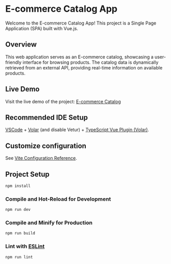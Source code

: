 # E-commerce Catalog App

Welcome to the E-commerce Catalog App! This project is a Single Page Application (SPA) built with Vue.js.

## Overview

This web application serves as an E-commerce catalog, showcasing a user-friendly interface for browsing products. The catalog data is dynamically retrieved from an external API, providing real-time information on available products.

## Live Demo

Visit the live demo of the project: [E-commerce Catalog](https://ecommerce-catalog-chega.netlify.app/)

## Recommended IDE Setup

[VSCode](https://code.visualstudio.com/) + [Volar](https://marketplace.visualstudio.com/items?itemName=Vue.volar) (and disable Vetur) + [TypeScript Vue Plugin (Volar)](https://marketplace.visualstudio.com/items?itemName=Vue.vscode-typescript-vue-plugin).

## Customize configuration

See [Vite Configuration Reference](https://vitejs.dev/config/).

## Project Setup

```sh
npm install
```

### Compile and Hot-Reload for Development

```sh
npm run dev
```

### Compile and Minify for Production

```sh
npm run build
```

### Lint with [ESLint](https://eslint.org/)

```sh
npm run lint
```
